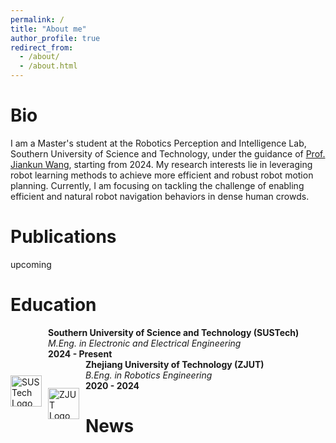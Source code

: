 ```yaml
---
permalink: /
title: "About me"
author_profile: true
redirect_from: 
  - /about/
  - /about.html
---
```


# Bio

I am a Master's student at the Robotics Perception and Intelligence Lab, Southern University of Science and Technology, under the guidance of [Prof. Jiankun Wang](https://scholar.google.com/citations?user=08U8joq2FOQC&hl=en&oi=ao), starting from 2024. My research interests lie in leveraging robot learning methods to achieve more efficient and robust robot motion planning. Currently, I am focusing on tackling the challenge of enabling efficient and natural robot navigation behaviors in dense human crowds.

# Publications

upcoming

# Education
<div style="display: flex; align-items: center; margin-bottom: 10px;"> <img src="https://imgur.com/a/g4q9k7u" alt="SUSTech Logo" width="50" style="margin-right: 10px;"> <div> 
  <strong>Southern University of Science and Technology (SUSTech)</strong><br> 
    <em>M.Eng. in Electronic and Electrical Engineering</em><br>
  <strong>2024 - Present</strong>
  <div style="display: flex; align-items: center; margin-bottom: 10px;"> <img src="https://via.placeholder.com/50x50?text=ZJUT" alt="ZJUT Logo" width="50" style="margin-right: 10px;"> <div> 
    <strong>Zhejiang University of Technology (ZJUT)</strong><br> 
    <em>B.Eng. in Robotics Engineering</em><br> <strong>2020 - 2024</strong><br>

# News
